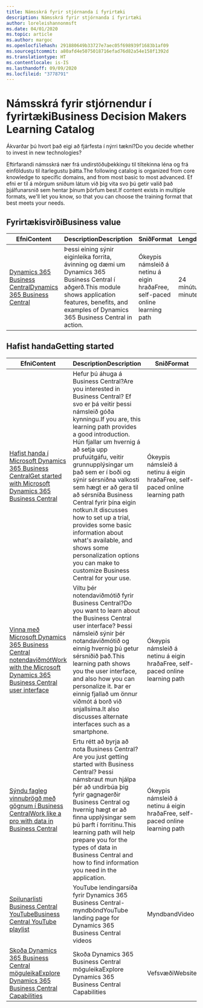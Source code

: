 ```yaml
---
title: Námsskrá fyrir stjórnanda í fyrirtæki
description: Námsskrá fyrir stjórnanda í fyrirtæki
author: loreleishannonmsft
ms.date: 04/01/2020
ms.topic: article
ms.author: margoc
ms.openlocfilehash: 291880649b33727e7aec05f698939f1683b1af09
ms.sourcegitcommit: a80afd4e5075018716efad76d82a54e158f1392d
ms.translationtype: HT
ms.contentlocale: is-IS
ms.lasthandoff: 09/09/2020
ms.locfileid: "3778791"
---
```

# <a name="business-decision-makers-learning-catalog"></a><span data-ttu-id="46689-103">Námsskrá fyrir stjórnendur í fyrirtæki</span><span class="sxs-lookup"><span data-stu-id="46689-103">Business Decision Makers Learning Catalog</span></span>

<span data-ttu-id="46689-104">Ákvarðar þú hvort það eigi að fjárfesta í nýrri tækni?</span><span class="sxs-lookup"><span data-stu-id="46689-104">Do you decide whether to invest in new technologies?</span></span>

<span data-ttu-id="46689-105">Eftirfarandi námsskrá nær frá undirstöðuþekkingu til tiltekinna léna og frá einföldustu til ítarlegustu þátta.</span><span class="sxs-lookup"><span data-stu-id="46689-105">The following catalog is organized from core knowledge to specific domains, and from most basic to most advanced.</span></span> <span data-ttu-id="46689-106">Ef efni er til á mörgum sniðum látum við þig vita svo þú getir valið það þjálfunarsnið sem hentar þínum þörfum best.</span><span class="sxs-lookup"><span data-stu-id="46689-106">If content exists in multiple formats, we'll let you know, so that you can choose the training format that best meets your needs.</span></span>  

## <a name="business-value"></a><span data-ttu-id="46689-107">Fyrirtækisvirði<a name="busvalue"></a></span><span class="sxs-lookup"><span data-stu-id="46689-107">Business value<a name="busvalue"></a></span></span>

| <span data-ttu-id="46689-108">Efni</span><span class="sxs-lookup"><span data-stu-id="46689-108">Content</span></span>                                                                 | <span data-ttu-id="46689-109">Description</span><span class="sxs-lookup"><span data-stu-id="46689-109">Description</span></span>                                                                                                | <span data-ttu-id="46689-110">Snið</span><span class="sxs-lookup"><span data-stu-id="46689-110">Format</span></span>                                | <span data-ttu-id="46689-111">Lengd</span><span class="sxs-lookup"><span data-stu-id="46689-111">Length</span></span>     |
|----------------------------------------------------------------------------------------------------------------|------------------------------------------------------------------------------------------------------------|---------------------------------------|------------|
| [<span data-ttu-id="46689-112">Dynamics 365 Business Central</span><span class="sxs-lookup"><span data-stu-id="46689-112">Dynamics 365 Business Central</span></span>](https://docs.microsoft.com/learn/modules/dynamics-365-business-central/) | <span data-ttu-id="46689-113">Þessi eining sýnir eiginleika forrita, ávinning og dæmi um Dynamics 365 Business Central í aðgerð.</span><span class="sxs-lookup"><span data-stu-id="46689-113">This module shows application features, benefits, and examples of Dynamics 365 Business Central in action.</span></span> | <span data-ttu-id="46689-114">Ókeypis námsleið á netinu á eigin hraða</span><span class="sxs-lookup"><span data-stu-id="46689-114">Free, self-paced online learning path</span></span> | <span data-ttu-id="46689-115">24 mínútur</span><span class="sxs-lookup"><span data-stu-id="46689-115">24 minutes</span></span> |

## <a name="getting-started"></a><span data-ttu-id="46689-116">Hafist handa<a name="get-started"></a></span><span class="sxs-lookup"><span data-stu-id="46689-116">Getting started<a name="get-started"></a></span></span>

| <span data-ttu-id="46689-117">Efni</span><span class="sxs-lookup"><span data-stu-id="46689-117">Content</span></span>                                                                                                                             | <span data-ttu-id="46689-118">Description</span><span class="sxs-lookup"><span data-stu-id="46689-118">Description</span></span>                                                                                                                                                                                                                                                                                      | <span data-ttu-id="46689-119">Snið</span><span class="sxs-lookup"><span data-stu-id="46689-119">Format</span></span>                                | <span data-ttu-id="46689-120">Lengd</span><span class="sxs-lookup"><span data-stu-id="46689-120">Length</span></span>             |
|------------------------------------------------------------------------------------------------------------------------------------------------------------------------------|--------------------------------------------------------------------------------------------------------------------------------------------------------------------------------------------------------------------------------------------------------------------------------------------------|---------------------------------------|--------------------|
| [<span data-ttu-id="46689-121">Hafist handa í Microsoft Dynamics 365 Business Central</span><span class="sxs-lookup"><span data-stu-id="46689-121">Get started with Microsoft Dynamics 365 Business Central</span></span>](https://docs.microsoft.com/learn/paths/get-started-dynamics-365-business-central/)                          | <span data-ttu-id="46689-122">Hefur þú áhuga á Business Central?</span><span class="sxs-lookup"><span data-stu-id="46689-122">Are you interested in Business Central?</span></span> <span data-ttu-id="46689-123">Ef svo er þá veitir þessi námsleið góða kynningu.</span><span class="sxs-lookup"><span data-stu-id="46689-123">If you are, this learning path provides a good introduction.</span></span> <span data-ttu-id="46689-124">Hún fjallar um hvernig á að setja upp prufuútgáfu, veitir grunnupplýsingar um það sem er í boði og sýnir sérsniðna valkosti sem hægt er að gera til að sérsníða Business Central fyrir þína eigin notkun.</span><span class="sxs-lookup"><span data-stu-id="46689-124">It discusses how to set up a trial, provides some basic information about what's available, and shows some personalization options you can make to customize Business Central for your use.</span></span> | <span data-ttu-id="46689-125">Ókeypis námsleið á netinu á eigin hraða</span><span class="sxs-lookup"><span data-stu-id="46689-125">Free, self-paced online learning path</span></span> | <span data-ttu-id="46689-126">3 klukkustundir 4 mínútur</span><span class="sxs-lookup"><span data-stu-id="46689-126">3 hours 4 minutes</span></span>  |
| [<span data-ttu-id="46689-127">Vinna með Microsoft Dynamics 365 Business Central notendaviðmót</span><span class="sxs-lookup"><span data-stu-id="46689-127">Work with the Microsoft Dynamics 365 Business Central user interface</span></span>](https://docs.microsoft.com/learn/paths/work-with-user-interface-dynamics-365-business-central/) | <span data-ttu-id="46689-128">Viltu þér notendaviðmótið fyrir Business Central?</span><span class="sxs-lookup"><span data-stu-id="46689-128">Do you want to learn about the Business Central user interface?</span></span> <span data-ttu-id="46689-129">Þessi námsleið sýnir þér notandaviðmótið og einnig hvernig þú getur sérsniðið það.</span><span class="sxs-lookup"><span data-stu-id="46689-129">This learning path shows you the user interface, and also how you can personalize it.</span></span> <span data-ttu-id="46689-130">Þar er einnig fjallað um önnur viðmót á borð við snjallsíma.</span><span class="sxs-lookup"><span data-stu-id="46689-130">It also discusses alternate interfaces such as a smartphone.</span></span>                                                                               | <span data-ttu-id="46689-131">Ókeypis námsleið á netinu á eigin hraða</span><span class="sxs-lookup"><span data-stu-id="46689-131">Free, self-paced online learning path</span></span> | <span data-ttu-id="46689-132">2 klukkustundir 27 mínútur</span><span class="sxs-lookup"><span data-stu-id="46689-132">2 hours 27 minutes</span></span> |
| [<span data-ttu-id="46689-133">Sýndu fagleg vinnubrögð með gögnum í Business Central</span><span class="sxs-lookup"><span data-stu-id="46689-133">Work like a pro with data in Business Central</span></span>](https://docs.microsoft.com/learn/paths/work-pro-data-dynamics-365-business-central)                                    | <span data-ttu-id="46689-134">Ertu rétt að byrja að nota Business Central?</span><span class="sxs-lookup"><span data-stu-id="46689-134">Are you just getting started with Business Central?</span></span> <span data-ttu-id="46689-135">Þessi námsbraut mun hjálpa þér að undirbúa þig fyrir gagnagerðir Business Central og hvernig hægt er að finna upplýsingar sem þú þarft í forritinu.</span><span class="sxs-lookup"><span data-stu-id="46689-135">This learning path will help prepare you for the types of data in Business Central and how to find information you need in the application.</span></span>                                                                                                  | <span data-ttu-id="46689-136">Ókeypis námsleið á netinu á eigin hraða</span><span class="sxs-lookup"><span data-stu-id="46689-136">Free, self-paced online learning path</span></span> | <span data-ttu-id="46689-137">2 klukkustundir 27 mínútur</span><span class="sxs-lookup"><span data-stu-id="46689-137">2 hours 27 minutes</span></span> |
| [<span data-ttu-id="46689-138">Spilunarlisti Business Central YouTube</span><span class="sxs-lookup"><span data-stu-id="46689-138">Business Central YouTube playlist</span></span>](https://www.youtube.com/playlist?list=PLcakwueIHoT-wVFPKUtmxlqcG1kJ0oqq4)                                                                | <span data-ttu-id="46689-139">YouTube lendingarsíða fyrir Dynamics 365 Business Central-myndbönd</span><span class="sxs-lookup"><span data-stu-id="46689-139">YouTube landing page for Dynamics 365 Business Central videos</span></span>                                                                                                                                                                                                                                    | <span data-ttu-id="46689-140">Myndband</span><span class="sxs-lookup"><span data-stu-id="46689-140">Video</span></span>                                 |                    |
| [<span data-ttu-id="46689-141">Skoða Dynamics 365 Business Central möguleika</span><span class="sxs-lookup"><span data-stu-id="46689-141">Explore Dynamics 365 Business Central Capabilities</span></span>](https://dynamics.microsoft.com/business-central/capabilities/)                                                    | <span data-ttu-id="46689-142">Skoða Dynamics 365 Business Central möguleika</span><span class="sxs-lookup"><span data-stu-id="46689-142">Explore Dynamics 365 Business Central Capabilities</span></span>                                                                                                                                                                                                                                               | <span data-ttu-id="46689-143">Vefsvæði</span><span class="sxs-lookup"><span data-stu-id="46689-143">Website</span></span>                               |                    |
